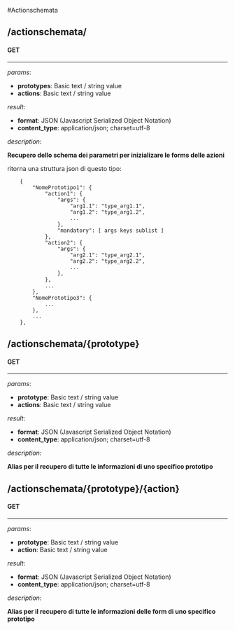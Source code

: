 #Actionschemata
## **/actionschemata/**

#### GET
-------------
_params_:

- **prototypes**: Basic text / string value
- **actions**: Basic text / string value

_result_:

- **format**: JSON (Javascript Serialized Object Notation)
- **content_type**: application/json; charset=utf-8

_description_:


**Recupero dello schema dei parametri per inizializare le forms delle azioni**

ritorna una struttura json di questo tipo:


        {
            "NomePrototipo1": {
                "action1": {
                    "args": {
                        "arg1.1": "type_arg1.1",
                        "arg1.2": "type_arg1.2",
                        ...
                    },
                    "mandatory": [ args keys sublist ]
                },
                "action2": {
                    "args": {
                        "arg2.1": "type_arg2.1",
                        "arg2.2": "type_arg2.2",
                        ...
                    },
                },
                ...
            },
            "NomePrototipo3": {
                ...
            },
            ...
        },







## **/actionschemata/{prototype}**

#### GET
-------------
_params_:

- **prototype**: Basic text / string value
- **actions**: Basic text / string value

_result_:

- **format**: JSON (Javascript Serialized Object Notation)
- **content_type**: application/json; charset=utf-8

_description_:


**Alias per il recupero di tutte le informazioni di uno specifico prototipo**







## **/actionschemata/{prototype}/{action}**

#### GET
-------------
_params_:

- **prototype**: Basic text / string value
- **action**: Basic text / string value

_result_:

- **format**: JSON (Javascript Serialized Object Notation)
- **content_type**: application/json; charset=utf-8

_description_:


**Alias per il recupero di tutte le informazioni delle form di uno specifico prototipo**







